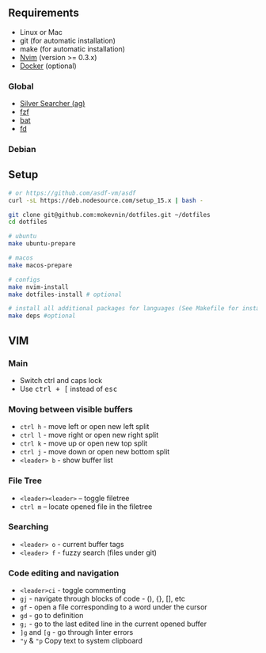 ## Requirements

* Linux or Mac
* git (for automatic installation)
* make (for automatic installation)
* [Nvim](https://github.com/neovim/neovim/wiki/Installing-Neovim) (version >= 0.3.x)
* [Docker](https://www.docker.com/get-started) (optional)

### Global

* [Silver Searcher (ag)](https://github.com/ggreer/the_silver_searcher)
* [fzf](https://github.com/junegunn/fzf)
* [bat](https://github.com/sharkdp/bat)
* [fd](https://github.com/sharkdp/fd)

### Debian


## Setup

```sh
# or https://github.com/asdf-vm/asdf
curl -sL https://deb.nodesource.com/setup_15.x | bash -

git clone git@github.com:mokevnin/dotfiles.git ~/dotfiles 
cd dotfiles

# ubuntu
make ubuntu-prepare

# macos
make macos-prepare

# configs
make nvim-install
make dotfiles-install # optional

# install all additional packages for languages (See Makefile for install packages for some language)
make deps #optional
```

## VIM

### Main

* Switch ctrl and caps lock
* Use <kbd>ctrl + [</kbd> instead of <kbd>esc</kdb>

### Moving between visible buffers

* `ctrl h` - move left or open new left split
* `ctrl l` - move right or open new right split
* `ctrl k` - move up or open new top split
* `ctrl j` - move down or open new bottom split
* `<leader> b` - show buffer list

### File Tree

* `<leader><leader>` – toggle filetree
* `ctrl m` – locate opened file in the filetree

### Searching

* `<leader> o` - current buffer tags
* `<leader> f` - fuzzy search (files under git)

### Code editing and navigation

* `<leader>ci` - toggle commenting
* `gj` - navigate through blocks of code - (), {}, [], etс
* `gf` - open a file corresponding to a word under the cursor
* `gd` - go to definition
* `g;` - go to the last edited line in the current opened buffer
* `]g` and `[g` - go through linter errors
* `"y` & `"p` Copy text to system clipboard
